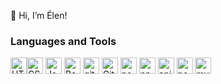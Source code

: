 👋 Hi, I’m Élen!
<br/>

<h3>Languages and Tools</h3>

<img  alt="HTML5" width="26px" src="https://cdn-icons-png.flaticon.com/512/174/174854.png" /><img  alt="CSS3" width="26px" src="https://cdn-icons-png.flaticon.com/512/732/732190.png" />
<img alt="Javascript" width="26px" src="https://cdn-icons-png.flaticon.com/512/5968/5968292.png"/>
<img  alt="Bootstrap" width="26px" src="https://cdn-icons-png.flaticon.com/512/5968/5968672.png"/>
<img  alt="git" width="26px" src="https://www.vectorlogo.zone/logos/git-scm/git-scm-icon.svg"/>
<img  alt="GitHub" width="26px" src="https://cdn-icons-png.flaticon.com/512/25/25231.png" />
<img  alt="nodejs" width="26px" src="https://gitlab.com/uploads/-/system/project/avatar/21050922/nodejs-logo-png--435.png"/>
<img  alt="npm" width="26px" src="https://static.npmjs.com/338e4905a2684ca96e08c7780fc68412.png"/> 
<img  alt="api" width="26px" src="https://cdn.usetopscore.com/uploads/987/media_items/api-picture.512.284.s.png"/> 
<img  alt="postman" width="26px" src="https://user-images.githubusercontent.com/7853266/44114706-9c72dd08-9fd1-11e8-8d9d-6d9d651c75ad.png"/>
<img  alt="mysql" width="26px" src="https://www.mysql.com/common/logos/logo-mysql-170x115.png"/>

<!--[![Élen's GitHub stats](https://github-readme-stats.vercel.app/api?username=elenbrodt&theme=ocean_dark)](https://github.com/elenbrodt/github-readme-stats)
